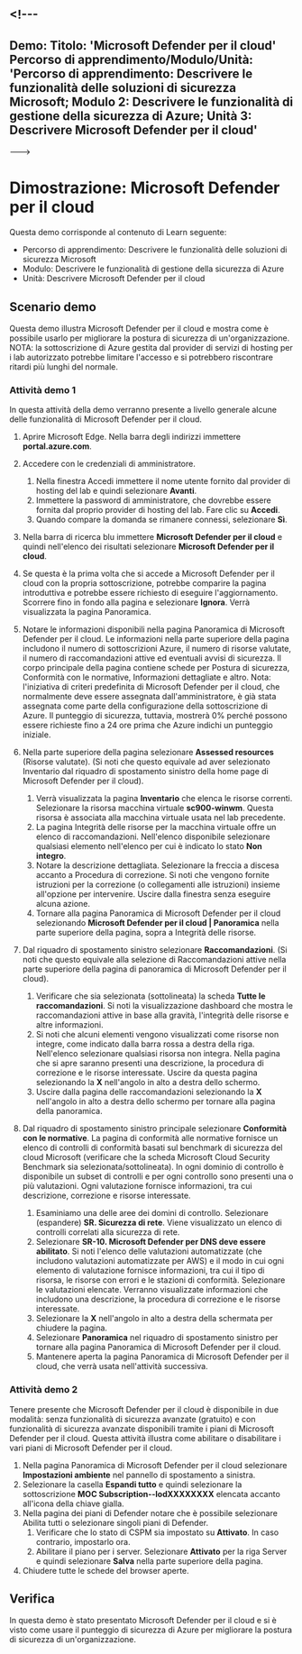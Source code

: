 <a name="---"></a><!---
---
Demo: Titolo: 'Microsoft Defender per il cloud' Percorso di apprendimento/Modulo/Unità: 'Percorso di apprendimento: Descrivere le funzionalità delle soluzioni di sicurezza Microsoft; Modulo 2: Descrivere le funzionalità di gestione della sicurezza di Azure; Unità 3: Descrivere Microsoft Defender per il cloud'
---
--->

# <a name="demo-microsoft-defender-for-cloud"></a>Dimostrazione: Microsoft Defender per il cloud

Questa demo corrisponde al contenuto di Learn seguente:

- Percorso di apprendimento: Descrivere le funzionalità delle soluzioni di sicurezza Microsoft
- Modulo: Descrivere le funzionalità di gestione della sicurezza di Azure
- Unità: Descrivere Microsoft Defender per il cloud

## <a name="demo-scenario"></a>Scenario demo

Questa demo illustra Microsoft Defender per il cloud e mostra come è possibile usarlo per migliorare la postura di sicurezza di un'organizzazione.  NOTA: la sottoscrizione di Azure gestita dal provider di servizi di hosting per i lab autorizzato potrebbe limitare l'accesso e si potrebbero riscontrare ritardi più lunghi del normale.

### <a name="demo-task-1"></a>Attività demo 1

In questa attività della demo verranno presente a livello generale alcune delle funzionalità di Microsoft Defender per il cloud.

1. Aprire Microsoft Edge. Nella barra degli indirizzi immettere **portal.azure.com**.
1. Accedere con le credenziali di amministratore.
    1. Nella finestra Accedi immettere il nome utente fornito dal provider di hosting del lab e quindi selezionare **Avanti**.
    1. Immettere la password di amministratore, che dovrebbe essere fornita dal proprio provider di hosting del lab. Fare clic su **Accedi**.
    1. Quando compare la domanda se rimanere connessi, selezionare **Sì**.

1. Nella barra di ricerca blu immettere **Microsoft Defender per il cloud** e quindi nell'elenco dei risultati selezionare **Microsoft Defender per il cloud**.

1. Se questa è la prima volta che si accede a Microsoft Defender per il cloud con la propria sottoscrizione, potrebbe comparire la pagina introduttiva e potrebbe essere richiesto di eseguire l'aggiornamento.  Scorrere fino in fondo alla pagina e selezionare **Ignora**.  Verrà visualizzata la pagina Panoramica.

1. Notare le informazioni disponibili nella pagina Panoramica di Microsoft Defender per il cloud.  Le informazioni nella parte superiore della pagina includono il numero di sottoscrizioni Azure, il numero di risorse valutate, il numero di raccomandazioni attive ed eventuali avvisi di sicurezza.  Il corpo principale della pagina contiene schede per Postura di sicurezza, Conformità con le normative, Informazioni dettagliate e altro.  Nota: l'iniziativa di criteri predefinita di Microsoft Defender per il cloud, che normalmente deve essere assegnata dall'amministratore, è già stata assegnata come parte della configurazione della sottoscrizione di Azure. Il punteggio di sicurezza, tuttavia, mostrerà 0% perché possono essere richieste fino a 24 ore prima che Azure indichi un punteggio iniziale.

1. Nella parte superiore della pagina selezionare **Assessed resources** (Risorse valutate).  (Si noti che questo equivale ad aver selezionato Inventario dal riquadro di spostamento sinistro della home page di Microsoft Defender per il cloud).
    1. Verrà visualizzata la pagina **Inventario** che elenca le risorse correnti. Selezionare la risorsa macchina virtuale **sc900-winwm**. Questa risorsa è associata alla macchina virtuale usata nel lab precedente.
    1. La pagina Integrità delle risorse per la macchina virtuale offre un elenco di raccomandazioni.  Nell'elenco disponibile selezionare qualsiasi elemento nell'elenco per cui è indicato lo stato **Non integro**.
    1. Notare la descrizione dettagliata.  Selezionare la freccia a discesa accanto a Procedura di correzione. Si noti che vengono fornite istruzioni per la correzione (o collegamenti alle istruzioni) insieme all'opzione per intervenire.  Uscire dalla finestra senza eseguire alcuna azione.
    1. Tornare alla pagina Panoramica di Microsoft Defender per il cloud selezionando **Microsoft Defender per il cloud | Panoramica** nella parte superiore della pagina, sopra a Integrità delle risorse.

1. Dal riquadro di spostamento sinistro selezionare **Raccomandazioni**.  (Si noti che questo equivale alla selezione di Raccomandazioni attive nella parte superiore della pagina di panoramica di Microsoft Defender per il cloud).
    1. Verificare che sia selezionata (sottolineata) la scheda **Tutte le raccomandazioni**.  Si noti la visualizzazione dashboard che mostra le raccomandazioni attive in base alla gravità, l'integrità delle risorse e altre informazioni.
    1. Si noti che alcuni elementi vengono visualizzati come risorse non integre, come indicato dalla barra rossa a destra della riga.  Nell'elenco selezionare qualsiasi risorsa non integra.  Nella pagina che si apre saranno presenti una descrizione, la procedura di correzione e le risorse interessate. Uscire da questa pagina selezionando la **X** nell'angolo in alto a destra dello schermo.
    1. Uscire dalla pagina delle raccomandazioni selezionando la **X** nell'angolo in alto a destra dello schermo per tornare alla pagina della panoramica.

1. Dal riquadro di spostamento sinistro principale selezionare **Conformità con le normative**. La pagina di conformità alle normative fornisce un elenco di controlli di conformità basati sul benchmark di sicurezza del cloud Microsoft (verificare che la scheda Microsoft Cloud Security Benchmark sia selezionata/sottolineata). In ogni dominio di controllo è disponibile un subset di controlli e per ogni controllo sono presenti una o più valutazioni. Ogni valutazione fornisce informazioni, tra cui descrizione, correzione e risorse interessate.
    1. Esaminiamo una delle aree dei domini di controllo. Selezionare (espandere) **SR. Sicurezza di rete**. Viene visualizzato un elenco di controlli correlati alla sicurezza di rete.
    1. Selezionare **SR-10. Microsoft Defender per DNS deve essere abilitato**. Si noti l'elenco delle valutazioni automatizzate (che includono valutazioni automatizzate per AWS) e il modo in cui ogni elemento di valutazione fornisce informazioni, tra cui il tipo di risorsa, le risorse con errori e le stazioni di conformità. Selezionare le valutazioni elencate.  Verranno visualizzate informazioni che includono una descrizione, la procedura di correzione e le risorse interessate.
    1. Selezionare la **X** nell'angolo in alto a destra della schermata per chiudere la pagina.
    1. Selezionare **Panoramica** nel riquadro di spostamento sinistro per tornare alla pagina Panoramica di Microsoft Defender per il cloud.
    1. Mantenere aperta la pagina Panoramica di Microsoft Defender per il cloud, che verrà usata nell'attività successiva.

### <a name="demo-task-2"></a>Attività demo 2

Tenere presente che Microsoft Defender per il cloud è disponibile in due modalità: senza funzionalità di sicurezza avanzate (gratuito) e con funzionalità di sicurezza avanzate disponibili tramite i piani di Microsoft Defender per il cloud. Questa attività illustra come abilitare o disabilitare i vari piani di Microsoft Defender per il cloud.

1. Nella pagina Panoramica di Microsoft Defender per il cloud selezionare **Impostazioni ambiente** nel pannello di spostamento a sinistra.
1. Selezionare la casella **Espandi tutto** e quindi selezionare la sottoscrizione **MOC Subscription--lodXXXXXXXX** elencata accanto all'icona della chiave gialla.
1. Nella pagina dei piani di Defender notare che è possibile selezionare Abilita tutti o selezionare singoli piani di Defender. 
    1. Verificare che lo stato di CSPM sia impostato su **Attivato**. In caso contrario, impostarlo ora.  
    1. Abilitare il piano per i server.  Selezionare **Attivato** per la riga Server e quindi selezionare **Salva** nella parte superiore della pagina.
1. Chiudere tutte le schede del browser aperte.

## <a name="review"></a>Verifica

In questa demo è stato presentato Microsoft Defender per il cloud e si è visto come usare il punteggio di sicurezza di Azure per migliorare la postura di sicurezza di un'organizzazione.

